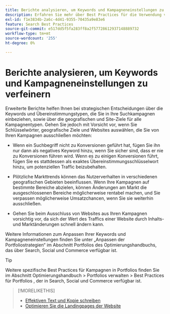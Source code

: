 ```yaml
---
title: Berichte analysieren, um Keywords und Kampagneneinstellungen zu verfeinern
description: Erfahren Sie mehr über Best Practices für die Verwendung von Berichten zur Verfeinerung Ihrer Keywords und Kampagneneinstellungen.
exl-id: f1e3834b-2a6c-4d41-9355-70435a9e83e6
feature: Search Best Practices
source-git-commit: e517dd5f5fa283ff8a2f57728612937148889732
workflow-type: tm+mt
source-wordcount: '255'
ht-degree: 0%

---
```


# Berichte analysieren, um Keywords und Kampagneneinstellungen zu verfeinern

Erweiterte Berichte helfen Ihnen bei strategischen Entscheidungen über die Keywords und Übereinstimmungstypen, die Sie in Ihre Suchkampagnen einbeziehen, sowie über die geografischen und Site-Ziele für alle Kampagnentypen. Gehen Sie jedoch mit Vorsicht vor, wenn Sie Schlüsselwörter, geografische Ziele und Websites auswählen, die Sie von Ihren Kampagnen ausschließen möchten:

* Wenn ein Suchbegriff nicht zu Konversionen geführt hat, fügen Sie ihn nur dann als negatives Keyword hinzu, wenn Sie sicher sind, dass er nie zu Konversionen führen wird. Wenn es zu einigen Konversionen führt, fügen Sie es stattdessen als exaktes Übereinstimmungsschlüsselwort hinzu, um potenziellen Traffic beizubehalten.

* Plötzliche Markttrends können das Nutzerverhalten in verschiedenen geografischen Gebieten beeinflussen. Wenn Ihre Kampagnen auf bestimmte Bereiche abzielen, können Änderungen am Markt die ausgeschlossenen Bereiche möglicherweise rentabel machen, und Sie verpassen möglicherweise Umsatzchancen, wenn Sie sie weiterhin ausschließen.

* Gehen Sie beim Ausschluss von Websites aus Ihren Kampagnen vorsichtig vor, da sich der Wert des Traffics einer Website durch Inhalts- und Marktänderungen schnell ändern kann.

Weitere Informationen zum Anpassen Ihrer Keywords und Kampagneneinstellungen finden Sie unter „Anpassen der Portfoliostrategien“ im Abschnitt Portfolios des Optimierungshandbuchs, das über Search, Social und Commerce verfügbar ist.<!-- verify convention for referencing Optimization Guide here -->

>[!TIP]
>
>Weitere spezifische Best Practices für Kampagnen in Portfolios finden Sie im Abschnitt Optimierungshandbuch > Portfolios verwalten > Best Practices für Portfolios , der in Search, Social und Commerce verfügbar ist.<!-- verify convention for referencing Optimization Guide here -->

>[!MORELIKETHIS]
>
>* [Effektiven Text und Kopie schreiben](best-practices-write.md)
>* [Optimieren Sie die Landingpages der Website](best-practices-optimize.md)
